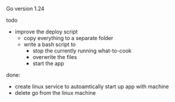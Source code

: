 Go version 1.24

todo
- improve the deploy script
  - copy everything to a separate folder
  - write a bash script to 
    - stop the currently running what-to-cook
    - overwrite the files
    - start the app


done:
- create linux service to autoamtically start up app with machine
- delete go from the linux machine